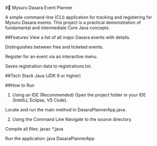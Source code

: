 #🐘 Mysuru Dasara Event Planner

A simple command-line (CLI) application for tracking and registering for Mysuru Dasara events. This project is a practical demonstration of fundamental and intermediate Core Java concepts.

##Features
View a list of all major Dasara events with details.

Distinguishes between free and ticketed events.

Register for an event via an interactive menu.

Saves registration data to registrations.txt.

##Tech Stack
Java (JDK 8 or higher)

##How to Run
1. Using an IDE (Recommended)
Open the project folder in your IDE (IntelliJ, Eclipse, VS Code).

Locate and run the main method in DasaraPlannerApp.java.

2. Using the Command Line
Navigate to the source directory.

Compile all files: javac *.java

Run the application: java DasaraPlannerApp
